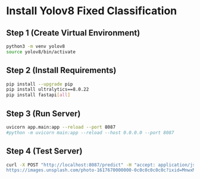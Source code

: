 # Install Yolov8 Fixed Classification

## Step 1 (Create Virtual Environment)

```bash
python3 -m venv yolov8
source yolov8/bin/activate
```

## Step 2 (Install Requirements)

```bash
pip install --upgrade pip
pip install ultralytics==8.0.22
pip install fastapi[all]
```

## Step 3 (Run Server)

```bash
uvicorn app.main:app --reload --port 8087
#python -m uvicorn main:app --reload --host 0.0.0.0 --port 8087
```

## Step 4 (Test Server)

```bash
curl -X POST "http://localhost:8087/predict" -H "accept: application/json" -H "Content-Type: application/json" -d "{\"image_url\":\" \
https://images.unsplash.com/photo-1617670000000-0c0c0c0c0c0c?ixid=MnwxMjA3fDB8MHxwaG90by1wYWdlfHx8fGVufDB8fHx8&ixlib=rb-1.2.1&auto=format&fit=crop&w=1050&q=80\"}"
```

